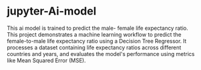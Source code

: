 # jupyter-Ai-model
This ai model is trained  to predict the male- female life expectancy ratio.
This project demonstrates a machine learning workflow to predict the female-to-male life expectancy ratio using a Decision Tree Regressor. It processes a dataset containing life expectancy ratios across different countries and years, and evaluates the model's performance using metrics like Mean Squared Error (MSE).


